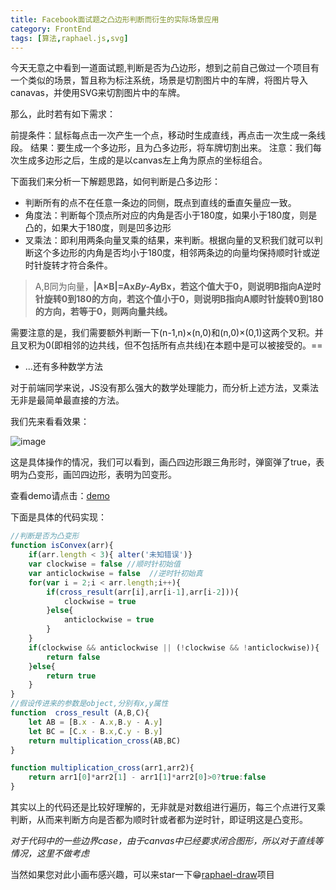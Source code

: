 ```yaml
---
title: Facebook面试题之凸边形判断而衍生的实际场景应用
category: FrontEnd
tags: [算法,raphael.js,svg]
---
```

今天无意之中看到一道面试题,判断是否为凸边形，想到之前自己做过一个项目有一个类似的场景，暂且称为标注系统，场景是切割图片中的车牌，将图片导入canavas，并使用SVG来切割图片中的车牌。

那么，此时若有如下需求：

前提条件：鼠标每点击一次产生一个点，移动时生成直线，再点击一次生成一条线段。
结果：要生成一个多边形，且为凸多边形，将车牌切割出来。
注意：我们每次生成多边形之后，生成的是以canvas左上角为原点的坐标组合。

下面我们来分析一下解题思路，如何判断是凸多边形：
- 判断所有的点不在任意一条边的同侧，既点到直线的垂直矢量应一致。
- 角度法：判断每个顶点所对应的内角是否小于180度，如果小于180度，则是凸的，如果大于180度，则是凹多边形
- 叉乘法：即利用两条向量叉乘的结果，来判断。根据向量的叉积我们就可以判断这个多边形的内角是否均小于180度，相邻两条边的向量均保持顺时针或逆时针旋转才符合条件。
>A,B同为向量，**|A×B|=Ax*By-Ay*Bx，若这个值大于0，则说明B指向A逆时针旋转0到180的方向，若这个值小于0，则说明B指向A顺时针旋转0到180的方向，若等于0，则两向量共线。**

需要注意的是，我们需要额外判断一下(n-1,n)×(n,0)和(n,0)×(0,1)这两个叉积。并且叉积为0(即相邻的边共线，但不包括所有点共线)在本题中是可以被接受的。==

- ...还有多种数学方法


对于前端同学来说，JS没有那么强大的数学处理能力，而分析上述方法，叉乘法无非是最简单最直接的方法。

我们先来看看效果：

![image](https://github.com/PerkinJ/ExperienceIsTheBestTeacher/blob/master/resource/20170809.gif)

这是具体操作的情况，我们可以看到，画凸四边形跟三角形时，弹窗弹了true，表明为凸变形，画凹四边形，表明为凹变形。

查看demo请点击：[demo](http://perkinzone.cn/raphael-draw/)

下面是具体的代码实现：
```javascript
//判断是否为凸变形
function isConvex(arr){
    if(arr.length < 3){ alter('未知错误')}
    var clockwise = false //顺时针初始值
    var anticlockwise = false  //逆时针初始真
    for(var i = 2;i < arr.length;i++){
        if(cross_result(arr[i],arr[i-1],arr[i-2])){
            clockwise = true
        }else{
            anticlockwise = true
        }
    }
    if(clockwise && anticlockwise || (!clockwise && !anticlockwise)){
        return false
    }else{
        return true
    }
}
//假设传进来的参数是object,分别有x,y属性
function  cross_result (A,B,C){
    let AB = [B.x - A.x,B.y - A.y]
    let BC = [C.x - B.x,C.y - B.y]
    return multiplication_cross(AB,BC)
}

function multiplication_cross(arr1,arr2){
    return arr1[0]*arr2[1] - arr1[1]*arr2[0]>0?true:false
}
```

其实以上的代码还是比较好理解的，无非就是对数组进行遍历，每三个点进行叉乘判断，从而来判断方向是否都为顺时针或者都为逆时针，即证明这是凸变形。

*对于代码中的一些边界case，由于canvas中已经要求闭合图形，所以对于直线等情况，这里不做考虑*

当然如果您对此小画布感兴趣，可以来star一下:grin:[raphael-draw](https://github.com/PerkinJ/raphael-draw)项目